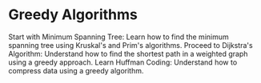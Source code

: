 # Greedy Algorithms

Start with Minimum Spanning Tree: Learn how to find the minimum spanning tree using Kruskal's and Prim's algorithms.
Proceed to Dijkstra's Algorithm: Understand how to find the shortest path in a weighted graph using a greedy approach.
Learn Huffman Coding: Understand how to compress data using a greedy algorithm.
